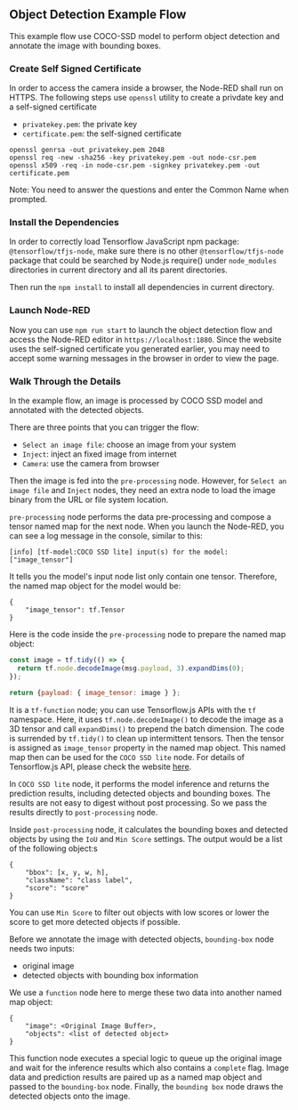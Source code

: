 ## Object Detection Example Flow
This example flow use COCO-SSD model to perform object detection and annotate
the image with bounding boxes.

### Create Self Signed Certificate
In order to access the camera inside a browser, the Node-RED shall run
on HTTPS. The following steps use `openssl` utility to create a privdate key
and a self-signed certificate
- `privatekey.pem`: the private key
- `certificate.pem`: the self-signed certificate
```
openssl genrsa -out privatekey.pem 2048
openssl req -new -sha256 -key privatekey.pem -out node-csr.pem
openssl x509 -req -in node-csr.pem -signkey privatekey.pem -out certificate.pem
```
Note: You need to answer the questions and enter the Common Name when prompted.

### Install the Dependencies
In order to correctly load Tensorflow JavaScript npm package:
`@tensorflow/tfjs-node`, make sure there is no other `@tensorflow/tfjs-node`
package that could be searched by Node.js require() under `node_modules`
directories in current directory and all its parent directories.

Then run the `npm install` to install all dependencies in current directory.

### Launch Node-RED
Now you can use `npm run start` to launch the object detection flow and
access the Node-RED editor in `https://localhost:1880`. Since the website
uses the self-signed certificate you generated earlier, you may need to accept
some warning messages in the browser in order to view the page.

### Walk Through the Details
In the example flow, an image is processed by COCO SSD model and annotated
with the detected objects.

There are three points that you can trigger the flow:
- `Select an image file`: choose an image from your system
- `Inject`: inject an fixed image from internet
- `Camera`: use the camera from browser

Then the image is fed into the `pre-processing` node. However, for
`Select an image file` and `Inject` nodes, they need an extra node to load
the image binary from the URL or file system location.

`pre-processing` node performs the data pre-processing and compose
a tensor named map for the next node. When you launch the Node-RED, you can
see a log message in the console, similar to this:
```
[info] [tf-model:COCO SSD lite] input(s) for the model: ["image_tensor"]
```
It tells you the model's input node list only contain one tensor. Therefore,
the named map object for the model would be:
```
{
    "image_tensor": tf.Tensor
}
```
Here is the code inside the `pre-processing` node to prepare the named map
object:
```javascript
const image = tf.tidy(() => {
  return tf.node.decodeImage(msg.payload, 3).expandDims(0);
});

return {payload: { image_tensor: image } };
```
It is a `tf-function` node; you can use Tensorflow.js APIs with the `tf`
namespace. Here, it uses `tf.node.decodeImage()` to decode the image as
a 3D tensor and call `expandDims()` to prepend the batch dimension.
The code is surrended by `tf.tidy()` to clean up intermittent tensors.
Then the tensor is assigned as `image_tensor` property in the named map
object. This named map then can be used for the `COCO SSD lite` node.
For details of Tensorflow.js API, please check the website
[here](https://js.tensorflow.org/api/latest/).

In `COCO SSD lite` node, it performs the model inference and returns the
prediction results, including detected objects and bounding boxes. The
results are not easy to digest without post processing. So we pass the
results directly to `post-processing` node.

Inside `post-processing` node, it calculates the bounding boxes and detected
objects by using the `IoU` and `Min Score` settings. The output would be a
list of the following object:s
```
{
    "bbox": [x, y, w, h],
    "className": "class label",
    "score": "score"
}
```
You can use `Min Score` to filter out objects with low scores or lower the
score to get more detected objects if possible.

Before we annotate the image with detected objects, `bounding-box` node
needs two inputs:
- original image
- detected objects with bounding box information

We use a `function` node here to merge these two data into another
named map object:
```
{
    "image": <Original Image Buffer>,
    "objects": <list of detected object>
}
```
This function node executes a special logic to queue up the original image and
wait for the inference results which also contains a `complete` flag. Image
data and prediction results are paired up as a named map object and passed to
the `bounding-box` node. Finally, the `bounding box` node draws the detected
objects onto the image.